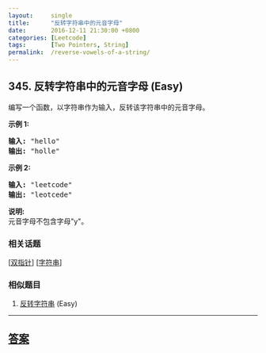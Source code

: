 ```yaml
---
layout:     single
title:      "反转字符串中的元音字母"
date:       2016-12-11 21:30:00 +0800
categories: [Leetcode]
tags:       [Two Pointers, String]
permalink:  /reverse-vowels-of-a-string/
---
```


## 345. 反转字符串中的元音字母 (Easy)

<p>编写一个函数，以字符串作为输入，反转该字符串中的元音字母。</p>

<p><strong>示例 1:</strong></p>

<pre><strong>输入: </strong>&quot;hello&quot;
<strong>输出: </strong>&quot;holle&quot;
</pre>

<p><strong>示例 2:</strong></p>

<pre><strong>输入: </strong>&quot;leetcode&quot;
<strong>输出: </strong>&quot;leotcede&quot;</pre>

<p><strong>说明:</strong><br>
元音字母不包含字母&quot;y&quot;。</p>

### 相关话题
  [[双指针](https://github.com/openset/leetcode/tree/master/tag/two-pointers/README.md)]
  [[字符串](https://github.com/openset/leetcode/tree/master/tag/string/README.md)]

### 相似题目
  1. [反转字符串](/reverse-string) (Easy)

---

## [答案](https://github.com/openset/leetcode/tree/master/problems/reverse-vowels-of-a-string)

